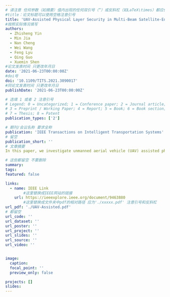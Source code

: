 ```yaml
---
# 请注意 任何参数（如摘要）值内出现的任何双引号（“）或反斜杠（如LaTeX\times）都应使用反斜杠（\）进行转义。例如，符号“和LaTeX text\times分别变为\”和\\times。有关详细信息，请参阅YAML或TOML文档。
#title：论文标题可以使用空格注意引号
title: 'UAV-Assisted Physical Layer Security in Multi-Beam Satellite-Enabled Vehicle Communications'
#按照实际情况填写
authors:
  - Zhisheng Yin
  - Min Jia
  - Nan Cheng
  - Wei Wang
  - Feng Lyu
  - Qing Guo
  - Xuemin Shen
#论文发表时间 只更改年月日
date: '2021-06-23T00:00:00Z'
#doi号
doi: '10.1109/TITS.2021.3090017'
#同论文发表时间 只更改年月日
publishDate: '2021-06-23T00:00:00Z'

# 选填 1 或者 2 注意引号
# Legend: 0 = Uncategorized; 1 = Conference paper; 2 = Journal article;
# 3 = Preprint / Working Paper; 4 = Report; 5 = Book; 6 = Book section;
# 7 = Thesis; 8 = Patent
publication_types: ['2']

# 期刊/会议名称 要求全称
publication: 'IEEE Transactions on Intelligent Transportation Systems'
# 留空
publication_short: ''
# 文章摘要
In this paper, we investigate unmanned aerial vehicle (UAV) assisted physical layer security in multi-beam satellite enabled vehicle communications. Particularly, the UAV is exploited as a relay to improve the secure satellite-to-vehicle link, and simultaneously serves as a jammer by deliberately generating artificial noise (AN) to confuse Eve. The satellite beamforming (BF) and UAV power allocation (PA) are jointly optimized to maximize the secrecy rate of the legitimate user within a target beam while guaranteeing the quality of service (QoS) of users within other beams. Since the problem is nonconvex, we first convert it into an equivalent two-stage problem. Then, the outer-stage problem is solved by using one-dimensional search, and the inner-stage problem is transformed to a bi-convex problem by using the semi-definite relaxation (SDR) and Charnes Cooper transformation. To solve the inner-stage bi-convex problem, we propose an iterative alternating optimization algorithm, where the optimal BF is obtained by semi-definite programming (SDP), and the optimal UAV PA is subsequently obtained by solving the reformulated fractional programming problem with an iterative Dinkelbach method. The tightness of SDR and the complexity of our proposed approach are analyzed, and extensive simulations are carried out to evaluate the effectiveness of our proposed approach.

# 这些都留空 不要删除
summary:  
tags:
featured: false

links:
  - name: IEEE Link
        #这里替换成IEEE网站的链接
    url: https://ieeexplore.ieee.org/document/9463880
        #这里替换成文件夹中pdf的相对路径 应为'./xxxxx.pdf' 注意引号和反斜杠
url_pdf: './UAV-Assisted.pdf'
# 都留空
url_code: ''
url_dataset: ''
url_poster: ''
url_project: ''
url_slides: ''
url_source: ''
url_video: ''


image:
  caption: 
  focal_point: ''
  preview_only: false

projects: []
slides:
---
```

